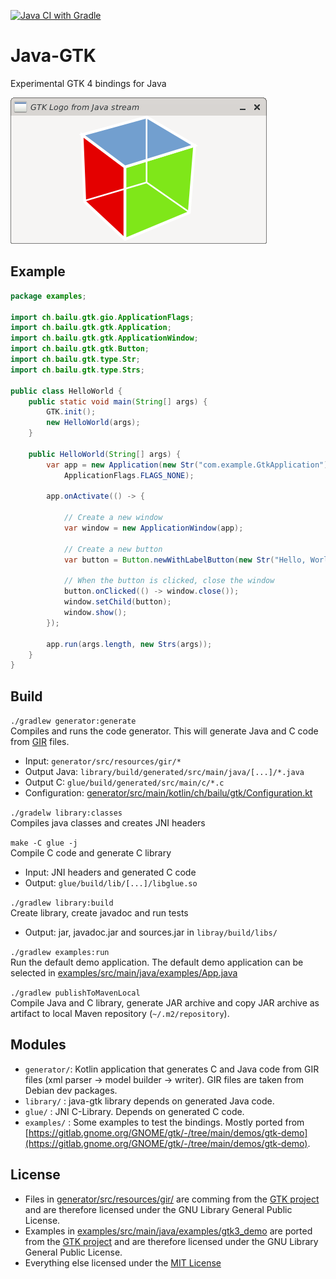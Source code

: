 [![Java CI with Gradle](https://github.com/bailuk/java-gtk/actions/workflows/gradle.yml/badge.svg)](https://github.com/bailuk/java-gtk/actions/workflows/gradle.yml)

# Java-GTK
Experimental GTK 4 bindings for Java

[![POC screenshot](screenshot.png)](examples/src/main/java/examples/ImageBridge.java)

## Example
```java
package examples;

import ch.bailu.gtk.gio.ApplicationFlags;
import ch.bailu.gtk.gtk.Application;
import ch.bailu.gtk.gtk.ApplicationWindow;
import ch.bailu.gtk.gtk.Button;
import ch.bailu.gtk.type.Str;
import ch.bailu.gtk.type.Strs;

public class HelloWorld {
    public static void main(String[] args) {
        GTK.init();
        new HelloWorld(args);
    }

    public HelloWorld(String[] args) {
        var app = new Application(new Str("com.example.GtkApplication"),
            ApplicationFlags.FLAGS_NONE);

        app.onActivate(() -> {
            
            // Create a new window
            var window = new ApplicationWindow(app);

            // Create a new button
            var button = Button.newWithLabelButton(new Str("Hello, World!"));

            // When the button is clicked, close the window
            button.onClicked(() -> window.close());
            window.setChild(button);
            window.show();
        });

        app.run(args.length, new Strs(args));
    }
}
```

## Build
`./gradlew generator:generate`  
Compiles and runs the code generator. This will generate Java and C code from [GIR](https://gi.readthedocs.io/en/latest/) files.
- Input: `generator/src/resources/gir/*`
- Output Java: `library/build/generated/src/main/java/[...]/*.java`
- Output C: `glue/build/generated/src/main/c/*.c`
- Configuration: [generator/src/main/kotlin/ch/bailu/gtk/Configuration.kt](generator/src/main/kotlin/ch/bailu/gtk/Configuration.kt)

`./gradelw library:classes`  
Compiles java classes and creates JNI headers

`make -C glue -j`  
Compile C code and generate C library
- Input: JNI headers and generated C code
- Output: `glue/build/lib/[...]/libglue.so`

`./gradlew library:build`  
Create library, create javadoc and run tests
- Output: jar, javadoc.jar and sources.jar in `libray/build/libs/` 

`./gradlew examples:run`  
Run the default demo application.
The default demo application can be selected in [examples/src/main/java/examples/App.java](examples/src/main/java/examples/App.java)

`./gradlew publishToMavenLocal`  
Compile Java and C library, generate JAR archive and copy JAR archive as artifact to local Maven repository (`~/.m2/repository`).

 
 ## Modules
 - `generator/`: Kotlin application that generates C and Java code from GIR files (xml parser -> model builder -> writer). GIR files are taken from Debian dev packages.
 - `library/`  : java-gtk library depends on generated Java code.
 - `glue/`     : JNI C-Library. Depends on generated C code.
 - `examples/` : Some examples to test the bindings. Mostly ported from [https://gitlab.gnome.org/GNOME/gtk/-/tree/main/demos/gtk-demo](https://gitlab.gnome.org/GNOME/gtk/-/tree/main/demos/gtk-demo).
 
 ## License
 - Files in [generator/src/resources/gir/](generator/src/resources/gir/) are comming from the [GTK project](https://gitlab.gnome.org/GNOME/gtk) and are therefore licensed under the GNU Library General Public License.
 - Examples in [examples/src/main/java/examples/gtk3_demo](examples/src/main/java/examples/gtk3_demo) are ported from the [GTK project](https://gitlab.gnome.org/GNOME/gtk/-/tree/main/demos/gtk-demo) and are therefore licensed under the GNU Library General Public License.   
 - Everything else licensed under the [MIT License](https://en.wikipedia.org/wiki/MIT_License)
